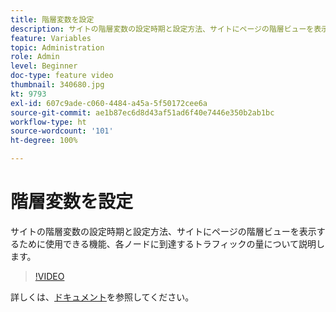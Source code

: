 ```yaml
---
title: 階層変数を設定
description: サイトの階層変数の設定時期と設定方法、サイトにページの階層ビューを表示するために使用できる機能、各ノードに到達するトラフィックの量について説明します。
feature: Variables
topic: Administration
role: Admin
level: Beginner
doc-type: feature video
thumbnail: 340680.jpg
kt: 9793
exl-id: 607c9ade-c060-4484-a45a-5f50172cee6a
source-git-commit: ae1b87ec6d8d43af51ad6f40e7446e350b2ab1bc
workflow-type: ht
source-wordcount: '101'
ht-degree: 100%

---
```


# 階層変数を設定

サイトの階層変数の設定時期と設定方法、サイトにページの階層ビューを表示するために使用できる機能、各ノードに到達するトラフィックの量について説明します。

>[!VIDEO](https://video.tv.adobe.com/v/340680/?quality=12&learn=on)

詳しくは、[ドキュメント](https://experienceleague.adobe.com/docs/analytics/implementation/vars/page-vars/hier.html?lang=ja)を参照してください。
